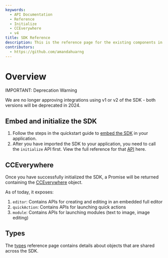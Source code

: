 ```yaml
---
keywords:
  - API Documentation
  - Reference
  - Initialize
  - CCEverywhere
  - v4
title: SDK Reference
description: This is the reference page for the existing components in the SDK.
contributors:
  - https://github.com/amandahuarng
--- 
```


# Overview

<InlineAlert variant="error" slots="header, text" />

IMPORTANT: Deprecation Warning

We are no longer approving integrations using v1 or v2 of the SDK - both versions will be deprecated in 2024.

## Embed and initialize the SDK

1. Follow the steps in the quickstart guide to [embed the SDK](../guides/quickstart/index.md#step-2-embed-the-sdk) in your application.
2. After you have imported the SDK to your application, you need to call the `initialize` API first. View the full reference for that [API](./initialize/index.md) here.

## CCEverywhere

Once you have successfully initialized the SDK, a Promise will be returned containing the [CCEverywhere](./CCEverywhere/index.md) object.

As of today, it exposes:

1. `editor`: Contains APIs for creating and editing in an embedded full editor
2. `quickAction`: Contains APIs for launching quick actions
3. `module`: Contains APIs for launching modules (text to image, image editing)

<!-- 4. `close()`: Closes the active editor modal
1. `terminate()`: Un-initializes the active `CCEverywhere` instance -->

## Types

The [types](./types/index.md) reference page contains details about objects that are shared across the SDK.
